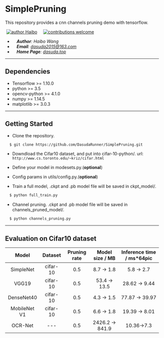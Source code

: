 # SimplePruning
This repository provides a cnn channels pruning demo with tensorflow.

&nbsp;[![author Haibo](https://img.shields.io/badge/author-Haibo%20Wong-blue.svg?style=flat)](https://github.com/DasudaRunner/Object-Tracking)&nbsp;&nbsp;&nbsp;&nbsp;
[![contributions welcome](https://img.shields.io/badge/contributions-welcome-brightgreen.svg?style=flat)](https://github.com/dwyl/esta/issues)<br>
- &emsp;***Author**: Haibo Wang*<br>
- &emsp;***Email**: dasuda2015@163.com*
- &emsp;***Home Page**: [dasuda.top](https://dasuda.top)*

---
## Dependencies

- Tensorflow >= 1.10.0
- python >= 3.5
- opencv-python >= 4.1.0
- numpy >= 1.14.5
- matplotlib >= 3.0.3

---
## Getting Started

- Clone the repository.
```bash
  $ git clone https://github.com/DasudaRunner/SimplePruning.git
```

- Downdload the Cifar10 dataset, and put into cifar-10-python/.
  url: `http://www.cs.toronto.edu/~kriz/cifar.html`

- Define your model in modesets.py.(**optional**)

- Config params in utils/config.py.(**optional**)

- Train a full model, .ckpt and .pb model file will be saved in ckpt_model/.
```bash
  $ python full_train.py
```

- Channel pruning. .ckpt and .pb model file will be saved in channels_pruned_model/.
```bash
  $ python channels_pruning.py
```

---
## Evaluation on Cifar10 dataset

| Model | Dataset | Pruning rate | Model size / MB | Inference time / ms\*64pic |
|:-:|:-:|:-:|:-:|:-:|
|SimpleNet|cifar-10| 0.5 |8.7 -> 1.8| 5.8 -> 2.7|
|VGG19|cifar-10 | 0.5 |53.4 -> 13.5|28.62 -> 9.44|
|DenseNet40|cifar-10| 0.5 |4.3 -> 1.5|77.87 -> 39.97|
|MobileNet V1|cifar-10| 0.5 |6.6 -> 1.8|19.39 -> 8.01|
|OCR-Net|---|0.5|2426.2 -> 841.9|10.36->7.3|